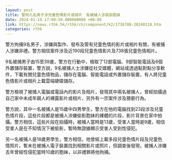 ```yaml
---
layout: post
title: 警拘九名男子涉兒童色情影片或相片　有被捕人涉偷拍胞妹
date: 2024-01-18 17:09:59.000000000 +08:00
link: https://news.rthk.hk/rthk/ch/component/k2/1736788-20240118.htm
categories: rthk
---
```


警方拘捕9名男子，涉嫌與製作、發布及管有兒童色情的影片或相片有關，有被捕人涉嫌非禮。警方相信案件涉及近190段兒童色情影片及738張兒童色情相片。

9名被捕男子由15至39歲，警方在行動中，檢取了12部電腦、9部智能電話及6個外置儲存裝置，警方說，9名被捕人士涉嫌從社交媒體，網站或透過點對點分享軟件，下載有關兒童色情物品，儲存在電腦、智能電話或外置儲存裝置，有人將兒童色情影片或相片上載雲端硬碟儲存。

警方檢視了被捕人電腦或電話內的影片及相片，發現其中兩名被捕人，曾經拍攝過自己家中未成年親人的裸露影片或相片，另外有一宗案件涉及猥褻行為。

警方說，其中一名被捕人是15歲中四男學生，警方在他的電腦找到23段涉及兒童色情片段，這些片段都是被捕人涉嫌偷影胞妹的裸體的片段，影片背景在家中拍攝。警方相信，這些片段在拍攝時，被捕人當時是13歲，受害人當時是9歲，相信受害人是在不知情況下被偷影，暫時無證據顯示受害人受到性侵犯。

另一名被捕人是18歲男學生，警方相信，他曾經上載多段兒童色情片段及兒童色情照片，暫未在被捕人電子裝置找到相關影片或照片，但調查後發現，被捕人涉嫌去年曾經性侵犯當時10歲的胞妹，以非禮罪將他拘捕。
